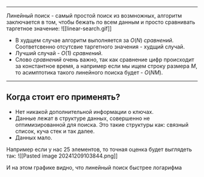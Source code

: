
---
Линейный поиск - самый простой поиск из возмножных, алгоритм заключается в том, чтобы бежать по всем данным и просто сравнивать таргетное значение:
![[linear-search.gif]]

* В худщем случае алгоритм выполняется за $O(N)\ сравнений$. Соответсвенно отсутсвие таргетного значения - худщий случай.
* Лучший случай - $O(1)\ сравнений$.
* Слово $сравнений$ очень важно, так как сравнение цифр происходит за константное время, а например если мы ищем строку размера $M$, то асимптотика такого линейного поиска будет -  $O(NM)$.
---
## Когда стоит его применять?

- Нет никакой дополнительной информации о ключах.
- Данные лежат в структуре данных, совершенно не оптимизированной для поиска. Это такие структуры как: связный список, куча стек и так далее.
- Данных мало.

Например если у нас 25 элементов, то точная оценка будет выглядеть так:
![[Pasted image 20241209103844.png]]

И на этом графике видно, что линейный поиск быстрее логарифма
